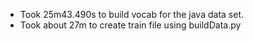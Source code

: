 * Took 25m43.490s to build vocab for the java data set.
* Took about 27m to create train file using buildData.py
